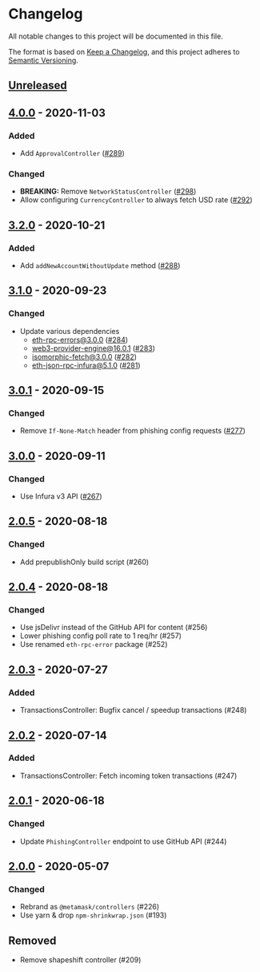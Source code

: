 # Changelog

All notable changes to this project will be documented in this file.

The format is based on [Keep a Changelog](https://keepachangelog.com/en/1.0.0/), and this project adheres to [Semantic Versioning](https://semver.org/spec/v2.0.0.html).

## [Unreleased]

## [4.0.0] - 2020-11-03

### Added

- Add `ApprovalController` ([#289](https://github.com/MetaMask/controllers/pull/289))

### Changed

- **BREAKING:** Remove `NetworkStatusController` ([#298](https://github.com/MetaMask/controllers/pull/298))
- Allow configuring `CurrencyController` to always fetch USD rate ([#292](https://github.com/MetaMask/controllers/pull/292))

## [3.2.0] - 2020-10-21

### Added

- Add `addNewAccountWithoutUpdate` method ([#288](https://github.com/MetaMask/controllers/pull/288))

## [3.1.0] - 2020-09-23

### Changed

- Update various dependencies
  - eth-rpc-errors@3.0.0 ([#284](https://github.com/MetaMask/controllers/pull/284))
  - web3-provider-engine@16.0.1 ([#283](https://github.com/MetaMask/controllers/pull/283))
  - isomorphic-fetch@3.0.0 ([#282](https://github.com/MetaMask/controllers/pull/282))
  - eth-json-rpc-infura@5.1.0 ([#281](https://github.com/MetaMask/controllers/pull/281))

## [3.0.1] - 2020-09-15

### Changed

- Remove `If-None-Match` header from phishing config requests ([#277](https://github.com/MetaMask/controllers/pull/277))

## [3.0.0] - 2020-09-11

### Changed

- Use Infura v3 API ([#267](https://github.com/MetaMask/controllers/pull/267))

## [2.0.5] - 2020-08-18

### Changed

- Add prepublishOnly build script (#260)

## [2.0.4] - 2020-08-18

### Changed

- Use jsDelivr instead of the GitHub API for content (#256)
- Lower phishing config poll rate to 1 req/hr (#257)
- Use renamed `eth-rpc-error` package (#252)

## [2.0.3] - 2020-07-27

### Added

- TransactionsController: Bugfix cancel / speedup transactions (#248)

## [2.0.2] - 2020-07-14

### Added

- TransactionsController: Fetch incoming token transactions (#247)

## [2.0.1] - 2020-06-18

### Changed

- Update `PhishingController` endpoint to use GitHub API (#244)

## [2.0.0] - 2020-05-07

### Changed

- Rebrand as `@metamask/controllers` (#226)
- Use yarn & drop `npm-shrinkwrap.json` (#193)

## Removed

- Remove shapeshift controller (#209)

[Unreleased]:https://github.com/MetaMask/controllers/compare/v4.0.0...HEAD
[4.0.0]:https://github.com/MetaMask/controllers/compare/v3.2.0...v4.0.0
[3.2.0]:https://github.com/MetaMask/controllers/compare/v3.1.0...v3.2.0
[3.1.0]:https://github.com/MetaMask/controllers/compare/v3.0.1...v3.1.0
[3.0.1]:https://github.com/MetaMask/controllers/compare/v3.0.0...v3.0.1
[3.0.0]:https://github.com/MetaMask/controllers/compare/v2.0.5...v3.0.0
[2.0.5]:https://github.com/MetaMask/controllers/compare/v2.0.4...v2.0.5
[2.0.4]:https://github.com/MetaMask/controllers/compare/v2.0.3...v2.0.4
[2.0.3]:https://github.com/MetaMask/controllers/compare/v2.0.2...v2.0.3
[2.0.2]:https://github.com/MetaMask/controllers/compare/v2.0.1...v2.0.2
[2.0.1]:https://github.com/MetaMask/controllers/compare/v2.0.0...v2.0.1
[2.0.0]:https://github.com/MetaMask/controllers/tree/v2.0.0
